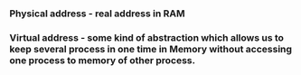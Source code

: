 ### Physical address - real address in RAM
### Virtual address - some kind of abstraction which allows us to keep several process in one time in Memory without accessing one process to memory of other process.